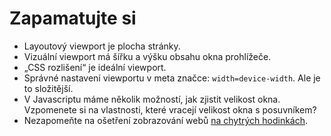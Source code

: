 # Zapamatujte si

- Layoutový viewport je plocha stránky.
- Vizuální viewport má šířku a výšku obsahu okna prohlížeče.
- „CSS rozlišení“ je ideální viewport.
- Správné nastavení viewportu v meta značce: `width=device-width`. Ale je to složitější.
- V Javascriptu máme několik možností, jak zjistit velikost okna. Vzpomenete si na vlastnosti, které vracejí velikost okna s posuvníkem?
- Nezapomeňte na ošetření zobrazování webů [na chytrých hodinkách](weby-watchos.md).
